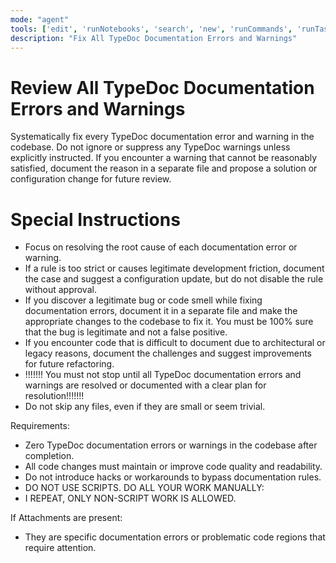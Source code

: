 ```yaml
---
mode: "agent"
tools: ['edit', 'runNotebooks', 'search', 'new', 'runCommands', 'runTasks', 'usages', 'vscodeAPI', 'think', 'problems', 'changes', 'testFailure', 'openSimpleBrowser', 'fetch', 'githubRepo', 'extensions', 'todos', 'runTests', 'sequentialthinking', 'review', 'reviewStaged', 'reviewUnstaged', 'websearch']
description: "Fix All TypeDoc Documentation Errors and Warnings"
---
```


# Review All TypeDoc Documentation Errors and Warnings

Systematically fix every TypeDoc documentation error and warning in the codebase.
Do not ignore or suppress any TypeDoc warnings unless explicitly instructed.
If you encounter a warning that cannot be reasonably satisfied, document the reason in a separate file and propose a solution or configuration change for future review.

# Special Instructions

- Focus on resolving the root cause of each documentation error or warning.
- If a rule is too strict or causes legitimate development friction, document the case and suggest a configuration update, but do not disable the rule without approval.
- If you discover a legitimate bug or code smell while fixing documentation errors, document it in a separate file and make the appropriate changes to the codebase to fix it. You must be 100% sure that the bug is legitimate and not a false positive.
- If you encounter code that is difficult to document due to architectural or legacy reasons, document the challenges and suggest improvements for future refactoring.
- !!!!!!! You must not stop until all TypeDoc documentation errors and warnings are resolved or documented with a clear plan for resolution!!!!!!!
- Do not skip any files, even if they are small or seem trivial.

Requirements:

- Zero TypeDoc documentation errors or warnings in the codebase after completion.
- All code changes must maintain or improve code quality and readability.
- Do not introduce hacks or workarounds to bypass documentation rules.
- DO NOT USE SCRIPTS. DO ALL YOUR WORK MANUALLY:
- I REPEAT, ONLY NON-SCRIPT WORK IS ALLOWED.

If Attachments are present:

- They are specific documentation errors or problematic code regions that require attention.
